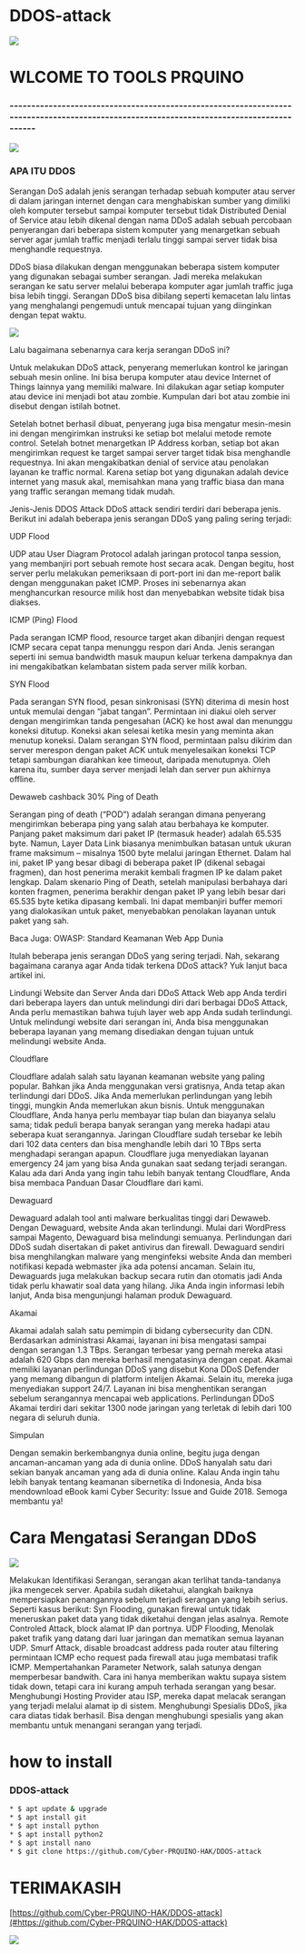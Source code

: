 # DDOS-attack

<img src="gambartools.jpg">

# WLCOME TO TOOLS PRQUINO
### ----------------------------------------------------------------------------------------------------------------------------------------


<img src="ddos-attack.jpeg">



### APA ITU DDOS
Serangan DoS adalah jenis serangan terhadap sebuah komputer atau server di dalam jaringan internet dengan cara menghabiskan sumber yang dimiliki oleh komputer tersebut sampai komputer tersebut tidak
Distributed Denial of Service atau lebih dikenal dengan nama DDoS adalah sebuah percobaan penyerangan dari beberapa sistem komputer yang menargetkan sebuah server agar jumlah traffic menjadi terlalu tinggi sampai server tidak bisa menghandle requestnya.

DDoS biasa dilakukan dengan menggunakan beberapa sistem komputer yang digunakan sebagai sumber serangan. Jadi mereka melakukan serangan ke satu server melalui beberapa komputer agar jumlah traffic juga bisa lebih tinggi. Serangan DDoS bisa dibilang seperti kemacetan lalu lintas yang menghalangi pengemudi untuk mencapai tujuan yang diinginkan dengan tepat waktu.

<img src="Bulgariandataleak-580x358.jpg">

Lalu bagaimana sebenarnya cara kerja serangan DDoS ini?

Untuk melakukan DDoS attack, penyerang memerlukan kontrol ke jaringan sebuah mesin online. Ini bisa berupa komputer atau device Internet of Things lainnya yang memiliki malware. Ini dilakukan agar setiap komputer atau device ini menjadi bot atau zombie. Kumpulan dari bot atau zombie ini disebut dengan istilah botnet.

Setelah botnet berhasil dibuat, penyerang juga bisa mengatur mesin-mesin ini dengan mengirimkan instruksi ke setiap bot melalui metode remote control. Setelah botnet menargetkan IP Address korban, setiap bot akan mengirimkan request ke target sampai server target tidak bisa menghandle requestnya. Ini akan mengakibatkan denial of service atau penolakan layanan ke traffic normal. Karena setiap bot yang digunakan adalah device internet yang masuk akal, memisahkan mana yang traffic biasa dan mana yang traffic serangan memang tidak mudah.

Jenis-Jenis DDOS Attack
DDoS attack sendiri terdiri dari beberapa jenis. Berikut ini adalah beberapa jenis serangan DDoS yang paling sering terjadi:

UDP Flood

UDP atau User Diagram Protocol adalah jaringan protocol tanpa session, yang membanjiri port sebuah remote host secara acak. Dengan begitu, host server perlu melakukan pemeriksaan di port-port ini dan me-report balik dengan menggunakan paket ICMP. Proses ini sebenarnya akan menghancurkan resource milik host dan menyebabkan website tidak bisa diakses.

ICMP (Ping) Flood

Pada serangan ICMP flood, resource target akan dibanjiri dengan request ICMP secara cepat tanpa menunggu respon dari Anda. Jenis serangan seperti ini semua bandwidth masuk maupun keluar terkena dampaknya dan ini mengakibatkan kelambatan sistem pada server milik korban. 

SYN Flood

Pada serangan SYN flood, pesan sinkronisasi (SYN) diterima di mesin host untuk memulai dengan “jabat tangan”. Permintaan ini diakui oleh server dengan mengirimkan tanda pengesahan (ACK) ke host awal dan menunggu koneksi ditutup. Koneksi akan selesai ketika mesin yang meminta akan menutup koneksi. Dalam serangan SYN flood, permintaan palsu dikirim dan server merespon dengan paket ACK untuk menyelesaikan koneksi TCP tetapi sambungan diarahkan kee timeout, daripada menutupnya. Oleh karena itu, sumber daya server menjadi lelah dan server pun akhirnya offline.

Dewaweb cashback 30%
Ping of Death

Serangan ping of death (“POD”) adalah serangan dimana penyerang mengirimkan beberapa ping yang salah atau berbahaya ke komputer. Panjang paket maksimum dari paket IP (termasuk header) adalah 65.535 byte. Namun, Layer Data Link biasanya menimbulkan batasan untuk ukuran frame maksimum – misalnya 1500 byte melalui jaringan Ethernet. Dalam hal ini, paket IP yang besar dibagi di beberapa paket IP (dikenal sebagai fragmen), dan host penerima merakit kembali fragmen IP ke dalam paket lengkap. Dalam skenario Ping of Death, setelah manipulasi berbahaya dari konten fragmen, penerima berakhir dengan paket IP yang lebih besar dari 65.535 byte ketika dipasang kembali. Ini dapat membanjiri buffer memori yang dialokasikan untuk paket, menyebabkan penolakan layanan untuk paket yang sah.

Baca Juga: OWASP: Standard Keamanan Web App Dunia

Itulah beberapa jenis serangan DDoS yang sering terjadi. Nah, sekarang bagaimana caranya agar Anda tidak terkena DDoS attack? Yuk lanjut baca artikel ini.

Lindungi Website dan Server Anda dari DDoS Attack
Web app Anda terdiri dari beberapa layers dan untuk melindungi diri dari berbagai DDoS Attack, Anda perlu memastikan bahwa tujuh layer web app Anda sudah terlindungi. Untuk melindungi website dari serangan ini, Anda bisa menggunakan beberapa layanan yang memang disediakan dengan tujuan untuk melindungi website Anda.

Cloudflare

Cloudflare adalah salah satu layanan keamanan website yang paling popular. Bahkan jika Anda menggunakan versi gratisnya, Anda tetap akan terlindungi dari DDoS. Jika Anda memerlukan perlindungan yang lebih tinggi, mungkin Anda memerlukan akun bisnis. Untuk menggunakan Cloudflare, Anda hanya perlu membayar tiap bulan dan biayanya selalu sama; tidak peduli berapa banyak serangan yang mereka hadapi atau seberapa kuat serangannya. Jaringan Cloudflare sudah tersebar ke lebih dari 102 data centers dan bisa menghandle lebih dari 10 TBps serta menghadapi serangan apapun. Cloudflare juga menyediakan layanan emergency 24 jam yang bisa Anda gunakan saat sedang terjadi serangan. Kalau ada dari Anda yang ingin tahu lebih banyak tentang Cloudflare, Anda bisa membaca Panduan Dasar Cloudflare dari kami.

Dewaguard

Dewaguard adalah tool anti malware berkualitas tinggi dari Dewaweb. Dengan Dewaguard, website Anda akan terlindungi. Mulai dari WordPress sampai Magento, Dewaguard bisa melindungi semuanya. Perlindungan dari DDoS sudah disertakan di paket antivirus dan firewall. Dewaguard sendiri bisa menghilangkan malware yang menginfeksi website Anda dan memberi notifikasi kepada webmaster jika ada potensi ancaman. Selain itu, Dewaguards juga melakukan backup secara rutin dan otomatis jadi Anda tidak perlu khawatir soal data yang hilang. Jika Anda ingin informasi lebih lanjut, Anda bisa mengunjungi halaman produk Dewaguard.

Akamai

Akamai adalah salah satu pemimpin di bidang cybersecurity dan CDN. Berdasarkan administrasi Akamai, layanan ini bisa mengatasi sampai dengan serangan 1.3 TBps. Serangan terbesar yang pernah mereka atasi adalah 620 Gbps dan mereka berhasil mengatasinya dengan cepat. Akamai memiliki layanan perlindungan DDoS yang disebut Kona DDoS Defender yang memang dibangun di platform intelijen Akamai. Selain itu, mereka juga menyediakan support 24/7. Layanan ini bisa menghentikan serangan sebelum serangannya mencapai web applications. Perlindungan DDoS Akamai terdiri dari sekitar 1300 node jaringan yang terletak di lebih dari 100 negara di seluruh dunia.

Simpulan

Dengan semakin berkembangnya dunia online, begitu juga dengan ancaman-ancaman yang ada di dunia online. DDoS hanyalah satu dari sekian banyak ancaman yang ada di dunia online. Kalau Anda ingin tahu lebih banyak tentang keamanan sibernetika di Indonesia, Anda bisa mendownload eBook kami Cyber Security: Issue and Guide 2018. Semoga membantu ya!

# Cara Mengatasi Serangan DDoS

<img src="1__SYPkk4pCgs3rNo3JQ6RyA.png">

Melakukan Identifikasi Serangan, serangan akan terlihat tanda-tandanya jika mengecek server. Apabila sudah diketahui, alangkah baiknya mempersiapkan penangannya sebelum terjadi serangan yang lebih serius. Seperti kasus berikut:
Syn Flooding, gunakan firewal untuk tidak meneruskan paket data yang tidak diketahui dengan jelas asalnya.
Remote Controled Attack, block alamat IP dan portnya.
UDP Flooding, Menolak paket trafik yang datang dari luar jaringan dan mematikan semua layanan UDP.
Smurf Attack, disable broadcast address pada router atau filtering permintaan ICMP echo request pada firewall atau juga membatasi trafik ICMP.
Mempertahankan Parameter Network, salah satunya dengan memperbesar bandwith. Cara ini hanya memberikan waktu supaya sistem tidak down, tetapi cara ini kurang ampuh terhada serangan yang besar.
Menghubungi Hosting Provider atau ISP, mereka dapat melacak serangan yang terjadi melalui alamat ip di sistem.
Menghubungi Spesialis DDoS, jika cara diatas tidak berhasil. Bisa dengan menghubungi spesialis yang akan membantu untuk menangani serangan yang terjadi.
# how to install
### DDOS-attack
```bash
* $ apt update & upgrade
* $ apt install git
* $ apt install python
* $ apt install python2
* $ apt install nano
* $ git clone https://github.com/Cyber-PRQUINO-HAK/DDOS-attack
```
# TERIMAKASIH
[https://github.com/Cyber-PRQUINO-HAK/DDOS-attack](#https://github.com/Cyber-PRQUINO-HAK/DDOS-attack)

<img src="ddos.png">


